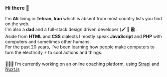 ### Hi there 👋

I'm **Ali** living in **Tehran, Iran** which is absent from most country lists you find on the web. <br>
I'm also a **dad** and a full-stack design driven developer (🖌 🚙 🖥). <br>
Aside from **HTML** and **CSS** dialects I mostly speak **JavaScript** and **PHP** with computers and sometimes other humans. <br>
For the past 20 years, I've been learning how people make computers to turn the electricity ⚡️ to cool actions and things.

👨🏻‍💻 I’m currently working on an online coaching platform, using [Strapi](https://github.com/strapi/strapi) and [Nuxt.js](https://github.com/nuxt/nuxt.js)

<!--
**sherlockmac/sherlockmac** is a ✨ _special_ ✨ repository because its `README.md` (this file) appears on your GitHub profile.

Here are some ideas to get you started:

- 🔭 I’m currently working on ...
- 🌱 I’m currently learning ...
- 👯 I’m looking to collaborate on ...
- 🤔 I’m looking for help with ...
- 💬 Ask me about ...
- 📫 How to reach me: ...
- 😄 Pronouns: ...
- ⚡ Fun fact: ...
-->
